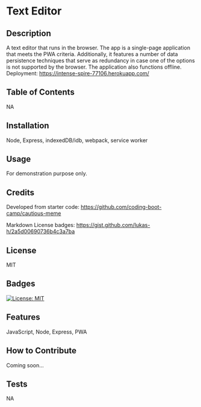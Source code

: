 # Text Editor

## Description
A text editor that runs in the browser. The app is a single-page application that meets the PWA criteria. Additionally, it features a number of data persistence techniques that serve as redundancy in case one of the options is not supported by the browser. The application also functions offline.
Deployment: https://intense-spire-77106.herokuapp.com/

## Table of Contents
NA

## Installation
Node, Express, indexedDB/idb, webpack, service worker

## Usage
For demonstration purpose only.

## Credits
Developed from starter code:
https://github.com/coding-boot-camp/cautious-meme

Markdown License badges:
https://gist.github.com/lukas-h/2a5d00690736b4c3a7ba

## License
MIT

## Badges
[![License: MIT](https://img.shields.io/badge/License-MIT-yellow.svg)](https://opensource.org/licenses/MIT)

## Features
JavaScript, Node, Express, PWA

## How to Contribute
Coming soon...

## Tests
NA
